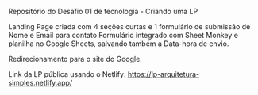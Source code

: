 Repositório do Desafio 01 de tecnologia - Criando uma LP

Landing Page criada com 4 seções curtas e 1 formulário de submissão de Nome e Email para contato
Formulário integrado com Sheet Monkey e planilha no Google Sheets, salvando também a Data-hora de envio.

Redirecionamento para o site do Google.

Link da LP pública usando o Netlify: https://lp-arquitetura-simples.netlify.app/